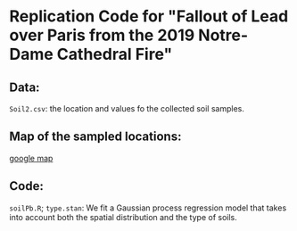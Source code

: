 # Replication Code for "Fallout of Lead over Paris from the 2019 Notre-Dame Cathedral Fire"

## Data:
``Soil2.csv``: the location and values fo the collected soil samples. 

## Map of the sampled locations:
[google map](https://www.google.com/maps/d/u/0/viewer?ll=48.85633192823713%2C2.339671533651302&z=14&mid=12dQJIcE-QTZzrH5eCsxET9-NBrvDFmJk)


## Code:
``soilPb.R``;
``type.stan``:
We fit a Gaussian process regression model that takes into account both the spatial distribution and the type of soils.